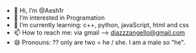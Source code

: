 - 👋 Hi, I’m @Aesh1r
- 👀 I’m interested in Programation
- 🌱 I’m currently learning:  c++, python, javaScript, html and css
- 📫 How to reach me: via gmail --> diazzzangello@gmail.com
- 😄 Pronouns: ?? only are two = he / she. I am a male so "he".

<!---
Aesh1r/Aesh1r is a ✨ special ✨ repository because its `README.md` (this file) appears on your GitHub profile.
You can click the Preview link to take a look at your changes.
--->
